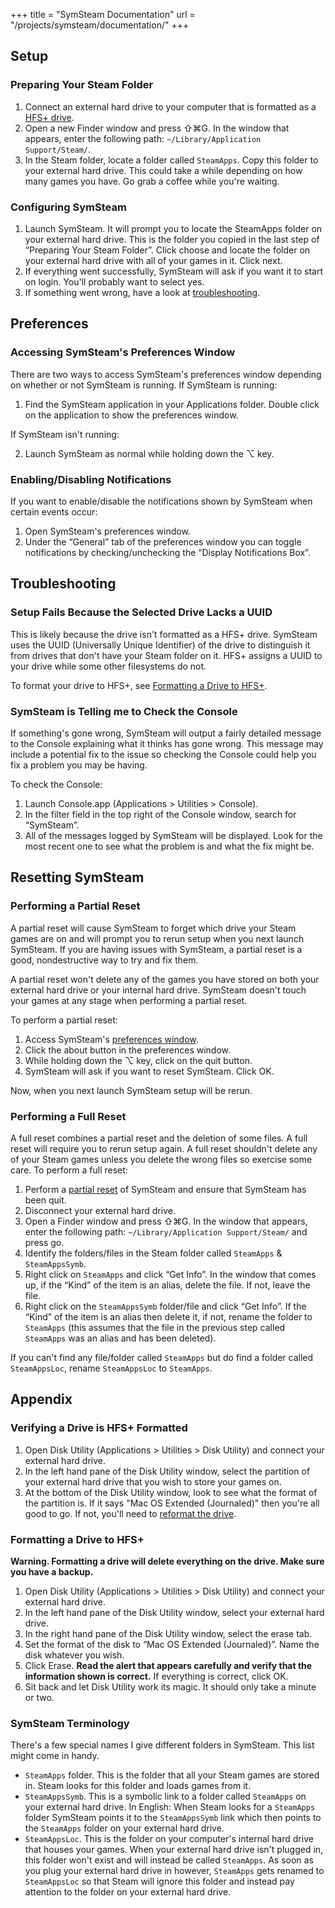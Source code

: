 +++
title = "SymSteam Documentation"
url = "/projects/symsteam/documentation/"
+++

## Setup

### Preparing Your Steam Folder

1. Connect an external hard drive to your computer that is formatted as a [HFS+ drive](#verifying-drive-format).
2. Open a new Finder window and press &#8679;&#8984;G. In the window that appears, enter the following path: `~/Library/Application Support/Steam/`.
3. In the Steam folder, locate a folder called `SteamApps`. Copy this folder to your external hard drive. This could take a while depending on how many games you have. Go grab a coffee while you're waiting.

### Configuring SymSteam

1. Launch SymSteam. It will prompt you to locate the SteamApps folder on your external hard drive. This is the folder you copied in the last step of “Preparing Your Steam Folder”. Click choose and locate the folder on your external hard drive with all of your games in it. Click next.
2. If everything went successfully, SymSteam will ask if you want it to start on login. You'll probably want to select yes.
3. If something went wrong, have a look at [troubleshooting](#troubleshooting).

## Preferences

### Accessing SymSteam's Preferences Window

There are two ways to access SymSteam's preferences window depending on whether or not SymSteam is running. If SymSteam is running:

1. Find the SymSteam application in your Applications folder. Double click on the application to show the preferences window.

If SymSteam isn't running:

2. Launch SymSteam as normal while holding down the &#8997; key.

### Enabling/Disabling Notifications

If you want to enable/disable the notifications shown by SymSteam when certain events occur:

1. Open SymSteam's preferences window.
2. Under the “General” tab of the preferences window you can toggle notifications by checking/unchecking the “Display Notifications Box”.

## Troubleshooting

### Setup Fails Because the Selected Drive Lacks a UUID

This is likely because the drive isn't formatted as a HFS+ drive. SymSteam uses the UUID (Universally Unique Identifier) of the drive to distinguish it from drives that don't have your Steam folder on it. HFS+ assigns a UUID to your drive while some other filesystems do not.

To format your drive to HFS+, see [Formatting a Drive to HFS+](#formatting-drive).

### SymSteam is Telling me to Check the Console

If something's gone wrong, SymSteam will output a fairly detailed message to the Console explaining what it thinks has gone wrong. This message may include a potential fix to the issue so checking the Console could help you fix a problem you may be having. 

To check the Console:

1. Launch Console.app (Applications > Utilities > Console). 
2. In the filter field in the top right of the Console window, search for “SymSteam”.
3. All of the messages logged by SymSteam will be displayed. Look for the most recent one to see what the problem is and what the fix might be. 

## Resetting SymSteam

### Performing a Partial Reset

A partial reset will cause SymSteam to forget which drive your Steam games are on and will prompt you to rerun setup when you next launch SymSteam. If you are having issues with SymSteam, a partial reset is a good, nondestructive way to try and fix them. 

A partial reset won't delete any of the games you have stored on both your external hard drive or your internal hard drive. SymSteam doesn't touch your games at any stage when performing a partial reset. 

To perform a partial reset:

1. Access SymSteam's [preferences window](#accessing-preferences-window).
2. Click the about button in the preferences window.
3. While holding down the &#8997; key, click on the quit button. 
4. SymSteam will ask if you want to reset SymSteam. Click OK. 

Now, when you next launch SymSteam setup will be rerun. 

### Performing a Full Reset

A full reset combines a partial reset and the deletion of some files. A full reset will require you to rerun setup again. A full reset shouldn't delete any of your Steam games unless you delete the wrong files so exercise some care. To perform a full reset:

1. Perform a [partial reset](#symsteam-partial-reset) of SymSteam and ensure that SymSteam has been quit.
2. Disconnect your external hard drive.
3. Open a Finder window and press &#8679;&#8984;G. In the window that appears, enter the following path: `~/Library/Application Support/Steam/` and press go.
4. Identify the folders/files in the Steam folder called `SteamApps` & `SteamAppsSymb`. 
5. Right click on `SteamApps` and click “Get Info”. In the window that comes up, if the “Kind” of the item is an alias, delete the file. If not, leave the file. 
6. Right click on the `SteamAppsSymb` folder/file and click “Get Info”. If the “Kind” of the item is an alias then delete it, if not, rename the folder to `SteamApps` (this assumes that the file in the previous step called `SteamApps` was an alias and has been deleted).

If you can't find any file/folder called `SteamApps` but do find a folder called `SteamAppsLoc`, rename `SteamAppsLoc` to `SteamApps`.

## Appendix

### Verifying a Drive is HFS+ Formatted

1. Open Disk Utility (Applications > Utilities > Disk Utility) and connect your external hard drive.
2. In the left hand pane of the Disk Utility window, select the partition of your external hard drive that you wish to store your games on. 
3. At the bottom of the Disk Utility window, look to see what the format of the partition is. If it says "Mac OS Extended (Journaled)" then you're all good to go. If not, you'll need to [reformat the drive](#formatting-drive).

### Formatting a Drive to HFS+

**Warning. Formatting a drive will delete everything on the drive. Make sure you have a backup.**

1. Open Disk Utility (Applications > Utilities > Disk Utility) and connect your external hard drive.
2. In the left hand pane of the Disk Utility window, select your external hard drive.
3. In the right hand pane of the Disk Utility window, select the erase tab. 
4. Set the format of the disk to “Mac OS Extended (Journaled)”. Name the disk whatever you wish.
5. Click Erase. **Read the alert that appears carefully and verify that the information shown is correct.** If everything is correct, click OK.
6. Sit back and let Disk Utility work its magic. It should only take a minute or two. 

### SymSteam Terminology

There's a few special names I give different folders in SymSteam. This list might come in handy.

- `SteamApps` folder. This is the folder that all your Steam games are stored in. Steam looks for this folder and loads games from it. 
- `SteamAppsSymb`. This is a symbolic link to a folder called `SteamApps` on your external hard drive. In English: When Steam looks for a `SteamApps` folder SymSteam points it to the `SteamAppsSymb` link which then points to the `SteamApps` folder on your external hard drive. 
- `SteamAppsLoc`. This is the folder on your computer's internal hard drive that houses your games. When your external hard drive isn't plugged in, this folder won't exist and will instead be called `SteamApps`. As soon as you plug your external hard drive in however, `SteamApps` gets renamed to `SteamAppsLoc` so that Steam will ignore this folder and instead pay attention to the folder on your external hard drive. 
